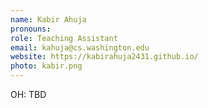 ```yaml
---
name: Kabir Ahuja
pronouns: 
role: Teaching Assistant
email: kahuja@cs.washington.edu
website: https://kabirahuja2431.github.io/
photo: kabir.png
---
```


OH: TBD